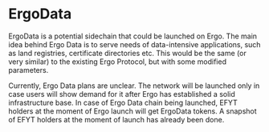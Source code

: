 # ErgoData

ErgoData is a potential sidechain that could be launched on Ergo. The main idea behind Ergo Data is to serve needs of data-intensive applications, such as land registries, certificate directories etc. This would be the same (or very similar) to the existing Ergo Protocol, but with some modified parameters.

Currently, Ergo Data plans are unclear. The network will be launched only in case users will show demand for it after Ergo has established a solid infrastructure base. In case of Ergo Data chain being launched, EFYT holders at the moment of Ergo launch will get ErgoData tokens. A snapshot of EFYT holders at the moment of launch has already been done.
